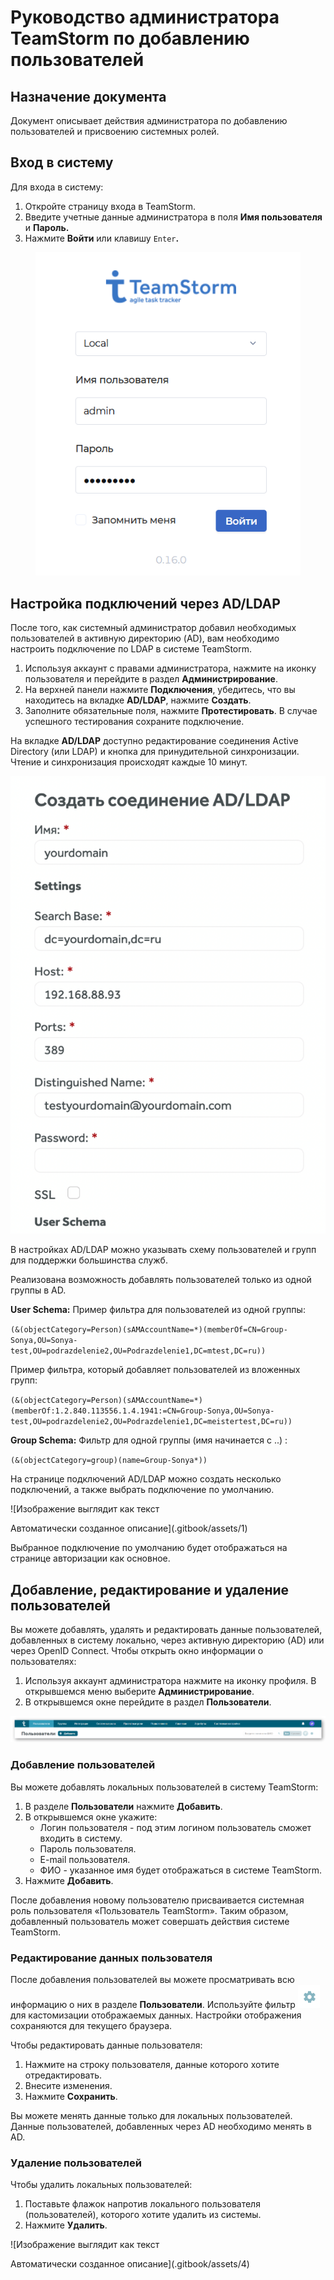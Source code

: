# Руководство администратора TeamStorm по добавлению пользователей

## Назначение документа <a href="#_toc110777249" id="_toc110777249"></a>

Документ описывает действия администратора по добавлению пользователей и присвоению системных ролей.

## Вход в систему <a href="#_toc110777249" id="_toc110777249"></a>

Для входа в систему:

1. Откройте страницу входа в TeamStorm.
2. Введите учетные данные администратора в поля **Имя пользователя** и **Пароль.**
3. Нажмите **Войти** или клавишу  `Enter`**.**

<figure><img src=".gitbook/assets/изображение.png" alt=""><figcaption></figcaption></figure>

## Настройка подключений через AD/LDAP <a href="#_toc110777251" id="_toc110777251"></a>

После того, как системный администратор добавил необходимых пользователей в активную директорию (AD), вам необходимо настроить подключение по LDAP в системе TeamStorm.

1. Используя аккаунт с правами администратора, нажмите на иконку пользователя и перейдите в раздел **Администрирование**.
2. На верхней панели нажмите **Подключения**, убедитесь, что вы находитесь на вкладке **AD/LDAP**, нажмите **Создать**.
3. Заполните обязательные поля, нажмите **Протестировать**. В случае успешного тестирования сохраните подключение.

На вкладке **AD/LDAP** доступно редактирование соединения Active Directory (или LDAP) и кнопка для принудительной синхронизации. Чтение и синхронизация происходят каждые 10 минут.

![](.gitbook/assets/0)

В настройках AD/LDAP можно указывать схему пользователей и групп для поддержки большинства служб.

Реализована возможность добавлять пользователей только из одной группы в AD.

**User Schema:** Пример фильтра для пользователей из одной группы:

`(&(objectCategory=Person)(sAMAccountName=*)(memberOf=CN=Group-Sonya,OU=Sonya-test,OU=podrazdelenie2,OU=Podrazdelenie1,DC=mtest,DC=ru))`

Пример фильтра, который добавляет пользователей из вложенных групп:

`(&(objectCategory=Person)(sAMAccountName=*)(memberOf:1.2.840.113556.1.4.1941:=CN=Group-Sonya,OU=Sonya-test,OU=podrazdelenie2,OU=Podrazdelenie1,DC=meistertest,DC=ru))`

**Group Schema:** Фильтр для одной группы (имя начинается с ..) :

`(&(objectCategory=group)(name=Group-Sonya*))`

На странице подключений AD/LDAP можно создать несколько подключений, а также выбрать подключение по умолчанию.

!\[Изображение выглядит как текст

Автоматически созданное описание]\(.gitbook/assets/1)

Выбранное подключение по умолчанию будет отображаться на странице авторизации как основное.

## Добавление, редактирование и удаление пользователей <a href="#_toc110777252" id="_toc110777252"></a>

Вы можете добавлять, удалять и редактировать данные пользователей, добавленных в систему локально, через активную директорию (AD) или через OpenID Connect. Чтобы открыть окно информации о пользователях:

1. Используя аккаунт администратора нажмите на иконку профиля. В открывшемся меню выберите **Администрирование**.
2. В открывшемся окне перейдите в раздел **Пользователи**.

![](.gitbook/assets/2)

### Добавление пользователей

Вы можете добавлять локальных пользователей в систему TeamStorm:

1. В разделе **Пользователи** нажмите **Добавить**.
2. В открывшемся окне укажите:
   * Логин пользователя - под этим логином пользователь сможет входить в систему.
   * Пароль пользователя.
   * E-mail пользователя.
   * ФИО - указанное имя будет отображаться в системе TeamStorm.
3. Нажмите **Добавить**.

После добавления новому пользователю присваивается системная роль пользователя «Пользователь TeamStorm». Таким образом, добавленный пользователь может совершать действия системе TeamStorm.

### Редактирование данных пользователя

После добавления пользователей вы можете просматривать всю информацию о них в разделе **Пользователи**. Используйте фильтр ![](.gitbook/assets/3)для кастомизации отображаемых данных. Настройки отображения сохраняются для текущего браузера.

Чтобы редактировать данные пользователя:

1. Нажмите на строку пользователя, данные которого хотите отредактировать.
2. Внесите изменения.
3. Нажмите **Сохранить**.

Вы можете менять данные только для локальных пользователей. Данные пользователей, добавленных через AD необходимо менять в AD.

### Удаление пользователей

Чтобы удалить локальных пользователей:

1. Поставьте флажок напротив локального пользователя (пользователей), которого хотите удалить из системы.
2. Нажмите **Удалить**.

!\[Изображение выглядит как текст

Автоматически созданное описание]\(.gitbook/assets/4)
